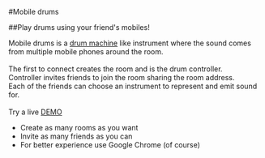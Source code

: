 #Mobile drums

##Play drums using your friend's mobiles!

Mobile drums is a [drum machine](http://en.wikipedia.org/wiki/Drum_machine) like instrument where the sound comes from multiple mobile phones around the room.
<br><br>
The first to connect creates the room and is the drum controller.<br>
Controller invites friends to join the room sharing the room address.<br>
Each of the friends can choose an instrument to represent and emit sound for.<br>
<br>
Try a live [DEMO](http://mobiledrums.freegeeks.nl:8443/)

- Create as many rooms as you want
- Invite as many friends as you can
- For better experience use Google Chrome (of course) 
